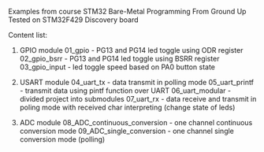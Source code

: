 Examples from course STM32 Bare-Metal Programming From Ground Up
Tested on STM32F429 Discovery board

Content list:
1. GPIO module
    01_gpio - PG13 and PG14 led toggle using ODR register
    02_gpio_bsrr - PG13 and PG14 led toggle using BSRR register
    03_gpio_input - led toggle speed based on PA0 button state

2. USART module
    04_uart_tx - data transmit in polling mode
    05_uart_printf - transmit data using pintf function over UART
    06_uart_modular - divided project into submodules
    07_uart_rx - data receive and transmit in poling mode with received char interpreting (change state of leds)

3. ADC module
    08_ADC_continuous_conversion - one channel continuous conversion mode
    09_ADC_single_conversion - one channel single conversion mode (polling)